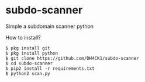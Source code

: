 # subdo-scanner
Simple a subdomain scanner python

How to install?
```
$ pkg install git
$ pkg install python
$ git clone https://github.com/DH4CK1/subdo-scanner
$ cd subdo-scanner
$ pip2 install -r requirements.txt
$ python2 scan.py
```
